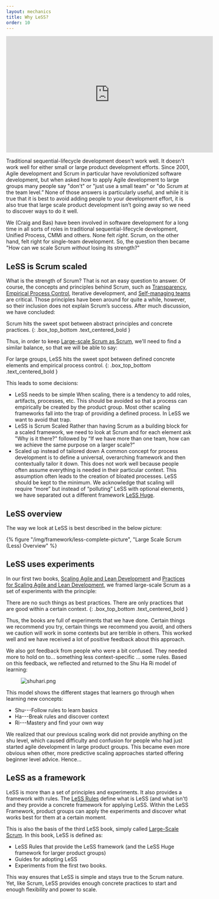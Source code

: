 ```yaml
---
layout: mechanics
title: Why LeSS?
order: 10
---
```


<iframe width="560" height="315"
src="https://www.youtube.com/embed/cvz4364pC0g" frameborder="0"
allowfullscreen></iframe>

Traditional sequential-lifecycle development doesn't work well. It doesn't work well for either small or large product development efforts. Since 2001, Agile development and Scrum in particular have revolutionized software development, but when asked how to apply Agile development to large groups many people say "don't" or "just use a small team" or "do Scrum at the team level.” None of those answers is particularly useful, and while it is true that it is best to avoid adding people to your development effort, it is also true that large scale product development isn’t going away so we need to discover ways to do it well.

We (Craig and Bas) have been involved in software development for a long time in all sorts of roles in traditional sequential-lifecycle development, Unified Process, CMMi and others. None felt *right*. Scrum, on the other hand, felt right for single-team development. So, the question then became "How can we scale Scrum *without* losing its strength?"

## LeSS is Scrum scaled

What is the strength of Scrum? That is not an easy question to answer. Of course, the concepts and principles behind Scrum, such as [Transparency](../principles/transparency.html), [Empirical Process Control](../principles/empirical-process-control), Iterative development, and [Self-managing teams](../management/self_managing_teams.html) are critical. Those principles have been around for quite a while, however, so their inclusion does not explain Scrum’s success. After much discussion, we have concluded:

Scrum hits the sweet spot between abstract principles and concrete practices.
{: .box_top_bottom  .text_centered_bold }

Thus, in order to keep [Large-scale Scrum as Scrum](../principles/large_scale_scrum_is_scrum.html), we'll need to find a similar balance, so that we will be able to say:

For large groups, LeSS hits the sweet spot between defined concrete elements and empirical process control.
{: .box_top_bottom  .text_centered_bold }

This leads to some decisions:

* LeSS needs to be simple
When scaling, there is a tendency to add roles, artifacts, processes, etc. This should be avoided so that a process can empirically be created by the product group. Most other scaling frameworks fall into the trap of providing a defined process. In LeSS we want to avoid that trap.
* LeSS is Scrum Scaled
  Rather than having Scrum as a building block for a scaled framework, we need to look at Scrum and for each element ask "Why is it there?" followed by “If we have more than one team, how can we achieve the same purpose on a larger scale?”
* Scaled up instead of tailored down
A common concept for process development is to define a universal, overarching framework and then contextually tailor it down. This does not work well because people often assume everything is needed in their particular context. This assumption often leads to the creation of bloated processes. LeSS should be kept to the minimum. We acknowledge that scaling will require “more” but instead of “polluting” LeSS with optional elements, we have separated out a different framework [LeSS Huge](../less-huge/index.html).

## LeSS overview

The way we look at LeSS is best described in the below picture:

<div>
  {% figure "/img/framework/less-complete-picture", "Large Scale Scrum (Less) Overview" %}
</div>

## LeSS uses experiments

In our first two books, [Scaling Agile and Lean Development](http://www.amazon.com/Scaling-Lean-Agile-Development-Organizational/dp/0321480961) and [Practices for Scaling Agile and Lean Development](http://www.amazon.com/Practices-Scaling-Lean-Agile-Development/dp/0321636406), we framed large-scale Scrum as a set of experiments with the principle:

There are no such things as best practices. There are only practices that are good within a certain context.
{: .box_top_bottom  .text_centered_bold }

Thus, the books are full of experiments that we have done. Certain things we recommend you try, certain things we recommend you avoid, and others we caution will work in some contexts but are terrible in others. This worked well and we have received a lot of positive feedback about this approach. 

We also got feedback from people who were a bit confused. They needed more to hold on to... something less context-specific ... some rules. Based on this feedback, we reflected and returned to the Shu Ha Ri model of learning:

<figure>
  <img src="/img/framework/shuhari.png" alt="shuhari.png">
</figure>

This model shows the different stages that learners go through when learning new concepts:

* Shu---Follow rules to learn basics
* Ha---Break rules and discover context
* Ri---Mastery and find your own way

We realized that our previous scaling work did not provide anything on the shu level, which caused difficulty and confusion for people who had just started agile development in large product groups. This became even more obvious when other, more predictive scaling approaches started offering beginner level advice. Hence...

## LeSS as a framework

LeSS is more than a set of principles and experiments. It also provides a framework with rules. The [LeSS Rules](../rules/index.html) define what is LeSS (and what isn't) and they provide a concrete framework for applying LeSS. Within the LeSS Framework, product groups can apply the experiments and discover what works best for them at a certain moment.

This is also the basis of the third LeSS book, simply called [Large-Scale Scrum](http://www.amazon.com/Large-Scale-Scrum-More-Craig-Larman/dp/0321985710). In this book, LeSS is defined as:

* LeSS Rules that provide the LeSS framework (and the LeSS Huge framework for larger product groups)
* Guides for adopting LeSS
* Experiments from the first two books.

This way ensures that LeSS is simple and stays true to the Scrum nature. Yet, like Scrum, LeSS provides enough concrete practices to start and enough flexibility and power to scale.

